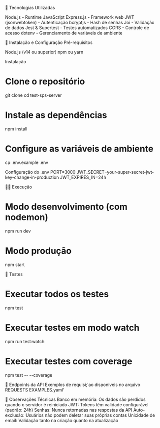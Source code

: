 🚀 Tecnologias Utilizadas

Node.js - Runtime JavaScript
Express.js - Framework web
JWT (jsonwebtoken) - Autenticação
bcryptjs - Hash de senhas
Joi - Validação de dados
Jest & Supertest - Testes automatizados
CORS - Controle de acesso
dotenv - Gerenciamento de variáveis de ambiente

🔧 Instalação e Configuração
Pré-requisitos

Node.js (v14 ou superior)
npm ou yarn

Instalação
# Clone o repositório
git clone <url-do-repositorio>
cd test-sps-server

# Instale as dependências
npm install

# Configure as variáveis de ambiente
cp .env.example .env

Configuração do .env
PORT=3000
JWT_SECRET=your-super-secret-jwt-key-change-in-production
JWT_EXPIRES_IN=24h

🏃‍♂️ Execução
# Modo desenvolvimento (com nodemon)
npm run dev

# Modo produção
npm start

🧪 Testes
# Executar todos os testes
npm test

# Executar testes em modo watch
npm run test:watch

# Executar testes com coverage
npm test -- --coverage

📡 Endpoints da API
Exemplos de requisi;'ao disponiveis no arquivo REQUESTS EXAMPLES.yaml'

📝 Observações Técnicas
Banco em memória: Os dados são perdidos quando o servidor é reiniciado
JWT: Tokens têm validade configurável (padrão: 24h)
Senhas: Nunca retornadas nas respostas da API
Auto-exclusão: Usuários não podem deletar suas próprias contas
Unicidade de email: Validação tanto na criação quanto na atualização